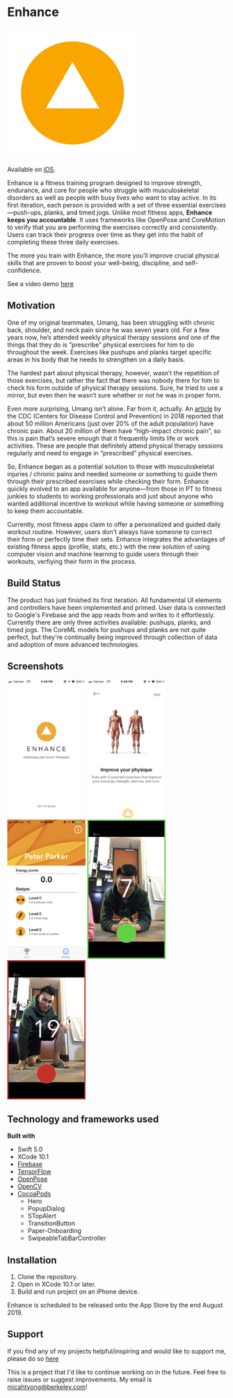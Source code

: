 # Enhance # 

<img src = "Demo/EnhanceLogoC.png" width = "300">

Available on [iOS](https://apps.apple.com/us/app/enhanceai/id1477011488?ls=1 "EnhanceAI"). 

Enhance is a fitness training program designed to improve strength, endurance, and core for people who struggle with musculoskeletal disorders as well as people with busy lives who want to stay active. In its first iteration, each person is provided with a set of three essential exercises—push-ups, planks, and timed jogs. Unlike most fitness apps, **Enhance keeps you accountable**. It uses frameworks like OpenPose and CoreMotion to verify that you are performing the exercises correctly and consistently. Users can track their progress over time as they get into the habit of completing these three daily exercises.

The more you train with Enhance, the more you’ll improve crucial physical skills that are proven to boost your well-being, discipline, and self-confidence. 

See a video demo [here](https://www.youtube.com/watch?v=mhfjlfFoDBY "Enhance Demo")

## Motivation ##

One of my original teammates, Umang, has been struggling with chronic back, shoulder, and neck pain since he was seven years old. For a few years now, he’s attended weekly physical therapy sessions and one of the things that they do is “prescribe” physical exercises for him to do throughout the week. Exercises like pushups and planks target specific areas in his body that he needs to strengthen on a daily basis. 

The hardest part about physical therapy, however, wasn’t the repetition of those exercises, but rather the fact that there was nobody there for him to check his form outside of physical therapy sessions. Sure, he tried to use a mirror, but even then he wasn’t sure whether or not he was in proper form. 

Even more surprising, Umang isn’t alone. Far from it, actually. An [article](https://www.cdc.gov/mmwr/volumes/67/wr/mm6736a2.htm "Source") by the CDC (Centers for Disease Control and Prevention) in 2018 reported that about 50 million Americans (just over 20% of the adult population) have chronic pain. About 20 million of them have “high-impact chronic pain”, so this is pain that’s severe enough that it frequently limits life or work activities. These are people that definitely attend physical therapy sessions regularly and need to engage in “prescribed” physical exercises. 

So, Enhance began as a potential solution to those with musculoskeletal injuries / chronic pains and needed someone or something to guide them through their prescribed exercises while checking their form. Enhance quickly evolved to an app available for anyone—from those in PT to fitness junkies to students to working professionals and just about anyone who wanted additional incentive to workout while having someone or something to keep them accountable. 

Currently, most fitness apps claim to offer a personalized and guided daily workout routine. However, users don't always have someone to correct their form or perfectly time their sets. Enhance integrates the advantages of existing fitness apps (profile, stats, etc.) with the new solution of using computer vision and machine learning to guide users through their workouts, verfiying their form in the process.

## Build Status ##

The product has just finished its first iteration. All fundamental UI elements and controllers have been implemented and primed. User data is connected to Google's Firebase and the app reads from and writes to it effortlessly. Currently there are only three activities available: pushups, planks, and timed jogs. The CoreML models for pushups and planks are not quite perfect, but they're continually being improved through collection of data and adoption of more advanced technologies.

## Screenshots ##

<img src = "Demo/LandingPage.PNG" width = "180">
<img src = "Demo/OnboardingP1.PNG" width = "180">
<img src = "Demo/Profile.PNG" width = "180">
<img src = "Demo/GoodForm.PNG" width = "180">
<img src = "Demo/BadForm.PNG" width = "180">

## Technology and frameworks used ##

**Built with**
  * Swift 5.0
  * XCode 10.1
  * [Firebase](https://console.firebase.google.com/u/0/ "Google's Firebase")
  * [TensorFlow](https://www.tensorflow.org/, "TF")
  * [OpenPose](https://github.com/CMU-Perceptual-Computing-Lab/openpose "CMU OP")
  * [OpenCV](https://opencv.org/ "OCV")
  * [CocoaPods](https://cocoapods.org/ "CocoaPods") 
    * Hero
    * PopupDialog
    * STopAlert
    * TransitionButton
    * Paper-Onboarding
    * SwipeableTabBarController

  
## Installation ## 

1. Clone the repository.
2. Open in XCode 10.1 or later.
3. Build and run project on an iPhone device.

Enhance is scheduled to be released onto the App Store by the end August 2019. 

## Support ## 

If you find any of my projects helpful/inspiring and would like to support me, please do so [here](https://venmo.com/Micah-Yong "Venmo")

This is a project that I'd like to continue working on in the future. Feel free to raise issues or suggest improvements. My email is micahtyong@berkeley.com!


